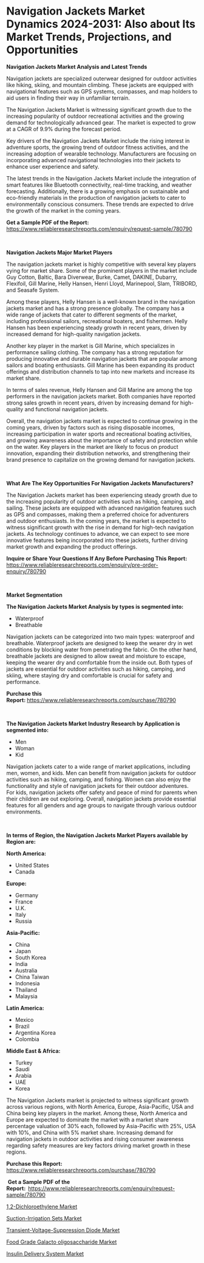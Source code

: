 <p><h1>Navigation Jackets Market Dynamics 2024-2031: Also about Its Market Trends, Projections, and Opportunities</h1></p><p><strong>Navigation Jackets Market Analysis and Latest Trends</strong></p>
<p><p>Navigation jackets are specialized outerwear designed for outdoor activities like hiking, skiing, and mountain climbing. These jackets are equipped with navigational features such as GPS systems, compasses, and map holders to aid users in finding their way in unfamiliar terrain.</p><p>The Navigation Jackets Market is witnessing significant growth due to the increasing popularity of outdoor recreational activities and the growing demand for technologically advanced gear. The market is expected to grow at a CAGR of 9.9% during the forecast period.</p><p>Key drivers of the Navigation Jackets Market include the rising interest in adventure sports, the growing trend of outdoor fitness activities, and the increasing adoption of wearable technology. Manufacturers are focusing on incorporating advanced navigational technologies into their jackets to enhance user experience and safety.</p><p>The latest trends in the Navigation Jackets Market include the integration of smart features like Bluetooth connectivity, real-time tracking, and weather forecasting. Additionally, there is a growing emphasis on sustainable and eco-friendly materials in the production of navigation jackets to cater to environmentally conscious consumers. These trends are expected to drive the growth of the market in the coming years.</p></p>
<p><strong>Get a Sample PDF of the Report:&nbsp;</strong> <a href="https://www.reliableresearchreports.com/enquiry/request-sample/780790">https://www.reliableresearchreports.com/enquiry/request-sample/780790</a></p>
<p>&nbsp;</p>
<p><strong>Navigation Jackets Major Market Players</strong></p>
<p><p>The navigation jackets market is highly competitive with several key players vying for market share. Some of the prominent players in the market include Guy Cotton, Baltic, Bara Diverwear, Burke, Camet, DAKINE, Dubarry, Flexifoil, Gill Marine, Helly Hansen, Henri Lloyd, Marinepool, Slam, TRIBORD, and Seasafe System.</p><p>Among these players, Helly Hansen is a well-known brand in the navigation jackets market and has a strong presence globally. The company has a wide range of jackets that cater to different segments of the market, including professional sailors, recreational boaters, and fishermen. Helly Hansen has been experiencing steady growth in recent years, driven by increased demand for high-quality navigation jackets.</p><p>Another key player in the market is Gill Marine, which specializes in performance sailing clothing. The company has a strong reputation for producing innovative and durable navigation jackets that are popular among sailors and boating enthusiasts. Gill Marine has been expanding its product offerings and distribution channels to tap into new markets and increase its market share.</p><p>In terms of sales revenue, Helly Hansen and Gill Marine are among the top performers in the navigation jackets market. Both companies have reported strong sales growth in recent years, driven by increasing demand for high-quality and functional navigation jackets.</p><p>Overall, the navigation jackets market is expected to continue growing in the coming years, driven by factors such as rising disposable incomes, increasing participation in water sports and recreational boating activities, and growing awareness about the importance of safety and protection while on the water. Key players in the market are likely to focus on product innovation, expanding their distribution networks, and strengthening their brand presence to capitalize on the growing demand for navigation jackets.</p></p>
<p>&nbsp;</p>
<p><strong>What Are The Key Opportunities For Navigation Jackets Manufacturers?</strong></p>
<p><p>The Navigation Jackets market has been experiencing steady growth due to the increasing popularity of outdoor activities such as hiking, camping, and sailing. These jackets are equipped with advanced navigation features such as GPS and compasses, making them a preferred choice for adventurers and outdoor enthusiasts. In the coming years, the market is expected to witness significant growth with the rise in demand for high-tech navigation jackets. As technology continues to advance, we can expect to see more innovative features being incorporated into these jackets, further driving market growth and expanding the product offerings.</p></p>
<p><strong>Inquire or Share Your Questions If Any Before Purchasing This Report:</strong> <a href="https://www.reliableresearchreports.com/enquiry/pre-order-enquiry/780790">https://www.reliableresearchreports.com/enquiry/pre-order-enquiry/780790</a></p>
<p>&nbsp;</p>
<p><strong>Market Segmentation</strong></p>
<p><strong>The Navigation Jackets Market Analysis by types is segmented into:</strong></p>
<p><ul><li>Waterproof</li><li>Breathable</li></ul></p>
<p><p>Navigation jackets can be categorized into two main types: waterproof and breathable. Waterproof jackets are designed to keep the wearer dry in wet conditions by blocking water from penetrating the fabric. On the other hand, breathable jackets are designed to allow sweat and moisture to escape, keeping the wearer dry and comfortable from the inside out. Both types of jackets are essential for outdoor activities such as hiking, camping, and skiing, where staying dry and comfortable is crucial for safety and performance.</p></p>
<p><strong>Purchase this Report:&nbsp;</strong><a href="https://www.reliableresearchreports.com/purchase/780790">https://www.reliableresearchreports.com/purchase/780790</a></p>
<p>&nbsp;</p>
<p><strong>The Navigation Jackets Market Industry Research by Application is segmented into:</strong></p>
<p><ul><li>Men</li><li>Woman</li><li>Kid</li></ul></p>
<p><p>Navigation jackets cater to a wide range of market applications, including men, women, and kids. Men can benefit from navigation jackets for outdoor activities such as hiking, camping, and fishing. Women can also enjoy the functionality and style of navigation jackets for their outdoor adventures. For kids, navigation jackets offer safety and peace of mind for parents when their children are out exploring. Overall, navigation jackets provide essential features for all genders and age groups to navigate through various outdoor environments.</p></p>
<p>&nbsp;</p>
<p><strong>In terms of Region, the Navigation Jackets Market Players available by Region are:</strong></p>
<p>
    <p> <strong> North America: </strong>
        <ul>
            <li>United States</li>
            <li>Canada</li>
        </ul>
        </p> 
    <p> <strong> Europe: </strong>
        <ul>
            <li>Germany</li>
            <li>France</li>
            <li>U.K.</li>
            <li>Italy</li>
            <li>Russia</li>
        </ul>
        </p> 
    <p> <strong> Asia-Pacific: </strong>
        <ul>
            <li>China</li>
            <li>Japan</li>
            <li>South Korea</li>
            <li>India</li>
            <li>Australia</li>
            <li>China Taiwan</li>
            <li>Indonesia</li>
            <li>Thailand</li>
            <li>Malaysia</li>
        </ul>
        </p> 
    <p> <strong> Latin America: </strong>
        <ul>
            <li>Mexico</li>
            <li>Brazil</li>
            <li>Argentina Korea</li>
            <li>Colombia</li>
        </ul>
        </p> 
    <p> <strong> Middle East & Africa: </strong>
        <ul>
            <li>Turkey</li>
            <li>Saudi</li>
            <li>Arabia</li>
            <li>UAE</li>
            <li>Korea</li>
        </ul>
    </p>
    </p>
<p><p>The Navigation Jackets market is projected to witness significant growth across various regions, with North America, Europe, Asia-Pacific, USA and China being key players in the market. Among these, North America and Europe are expected to dominate the market with a market share percentage valuation of 30% each, followed by Asia-Pacific with 25%, USA with 10%, and China with 5% market share. Increasing demand for navigation jackets in outdoor activities and rising consumer awareness regarding safety measures are key factors driving market growth in these regions.</p></p>
<p><strong>Purchase this Report: </strong><a href="https://www.reliableresearchreports.com/purchase/780790">https://www.reliableresearchreports.com/purchase/780790</a></p>
<p>&nbsp;<strong>Get a Sample PDF of the Report:&nbsp;&nbsp;</strong><a href="https://www.reliableresearchreports.com/enquiry/request-sample/780790">https://www.reliableresearchreports.com/enquiry/request-sample/780790</a></p>
<p><strong></strong></p>
<p><p><a href="https://github.com/bmorecock/Market-Research-Report-List-2/blob/main/12-dichloroethylene-market.md">1,2-Dichloroethylene Market</a></p><p><a href="https://issuu.com/reportprime-2/docs/suction-irrigation-sets-market-size-2030.pptx">Suction-Irrigation Sets Market</a></p><p><a href="https://github.com/Krish2023na/Market-Research-Report-List-3/blob/main/transient-voltage-suppression-diode-market.md">Transient-Voltage-Suppression Diode Market</a></p><p><a href="https://medium.com/@chiragreportprime/analyzing-food-grade-galacto-oligosaccharide-market-global-industry-perspective-and-forecast-2024-02a6271cf045">Food Grade Galacto oligosaccharide Market</a></p><p><a href="https://issuu.com/reportprime-2/docs/insulin-delivery-system-market-size-2030.pptx">Insulin Delivery System Market</a></p></p>